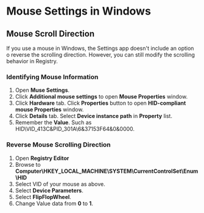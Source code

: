 # Mouse Settings in Windows

## Mouse Scroll Direction
If you use a mouse in Windows, the Settings app doesn't include an option o reverse the scrolling direction. However, you can still modify the scrolling behavior in Registry.

### Identifying Mouse Information
1. Open **Muse Settings**.
1. Click **Additional mouse settings** to open **Mouse Properties** window.
1. Click **Hardware** tab. Click **Properties** button to open **HID-compliant mouse Properties** window.
1. Click **Details** tab. Select **Device instance path** in **Property** list.
1. Remember the **Value**. Such as HID\VID_413C&PID_301A\6&37153F64&0&0000.

### Reverse Mouse Scrolling Direction

1. Open **Registry Editor**
2. Browse to **Computer\HKEY_LOCAL_MACHINE\SYSTEM\CurrentControlSet\Enum\HID**
3. Select VID of your mouse as above.
4. Select **Device Parameters**.
5. Select **FlipFlopWheel**.
6. Change Value data from **0** to **1**.